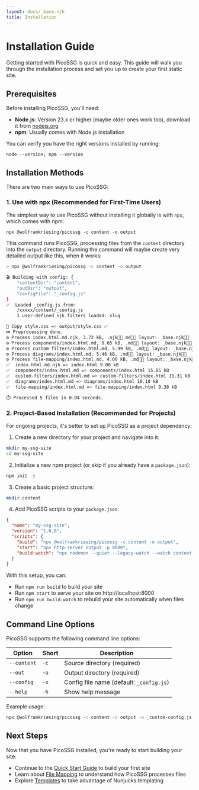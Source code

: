 ```yaml
---
layout: docs/_base.njk
title: Installation
---
```


# Installation Guide

Getting started with PicoSSG is quick and easy. This guide will walk you through the installation 
process and set you up to create your first static site.

## Prerequisites

Before installing PicoSSG, you'll need:

- **Node.js**: Version 23.x or higher (maybe older ones work too), download it from [nodejs.org](https://nodejs.org/)
- **npm**: Usually comes with Node.js installation

You can verify you have the right versions installed by running:

```bash-allow2copy
node --version; npm --version
```

## Installation Methods

There are two main ways to use PicoSSG:

### 1. Use with npx (Recommended for First-Time Users)

The simplest way to use PicoSSG without installing it globally is with `npx`, which comes with npm:

```bash-allow2copy
npx @wolframkriesing/picossg -c content -o output
```

This command runs PicoSSG, processing files from the `content` directory into the `output` directory.
Running the command will maybe create very detailed output like this, when it works:
```bash
> npx @wolframkriesing/picossg -c content -o output

🎬 Building with config: {
    "contentDir": "content",
    "outDir": "output",
    "configFile": "_config.js"
}
✅  Loaded _config.js from:
    /xxxxx/content/_config.js
    1 user-defined njk filters loaded: slug

💾 Copy style.css => output/style.css ✅ 
⏭️ Preprocessing done.
⚙️ Process index.html.md.njk, 3.72 kB, .njk👍🏾.md👍🏾 layout: _base.njk👍🏾
⚙️ Process components/index.html.md, 8.05 kB, .md👍🏾 layout: _base.njk👍🏾
⚙️ Process custom-filters/index.html.md, 5.99 kB, .md👍🏾 layout: _base.njk👍🏾
⚙️ Process diagrams/index.html.md, 5.46 kB, .md👍🏾 layout: _base.njk👍🏾
⚙️ Process file-mapping/index.html.md, 4.00 kB, .md👍🏾 layout: _base.njk👍🏾
✅  index.html.md.njk => index.html 9.00 kB
✅  components/index.html.md => components/index.html 15.05 kB
✅  custom-filters/index.html.md => custom-filters/index.html 11.31 kB
✅  diagrams/index.html.md => diagrams/index.html 10.10 kB
✅  file-mapping/index.html.md => file-mapping/index.html 9.38 kB

⏱️ Processed 5 files in 0.04 seconds.
```

### 2. Project-Based Installation (Recommended for Projects)

For ongoing projects, it's better to set up PicoSSG as a project dependency:

1. Create a new directory for your project and navigate into it:

```bash
mkdir my-ssg-site
cd my-ssg-site
```

2. Initialize a new npm project (or skip if you already have a `package.json`):

```bash
npm init -y
```

3. Create a basic project structure:

```bash
mkdir content
```

4. Add PicoSSG scripts to your `package.json`:

```json
{
  "name": "my-ssg-site",
  "version": "1.0.0",
  "scripts": {
    "build": "npx @wolframkriesing/picossg -c content -o output",
    "start": "npx http-server output -p 8000",
    "build:watch": "npx nodemon --quiet --legacy-watch --watch content --ext '*' --exec \"bash -c 'npm run build'\""
  }
}
```

With this setup, you can:
- Run `npm run build` to build your site
- Run `npm start` to serve your site on http://localhost:8000
- Run `npm run build:watch` to rebuild your site automatically when files change

## Command Line Options

PicoSSG supports the following command line options:

| Option | Short | Description |
|--------|-------|-------------|
| `--content` | `-c` | Source directory (required) |
| `--out` | `-o` | Output directory (required) |
| `--config` | `-x` | Config file name (default: `_config.js`) |
| `--help` | `-h` | Show help message |

Example usage:

```bash
npx @wolframkriesing/picossg -c content -o output -x _custom-config.js
```

## Next Steps

Now that you have PicoSSG installed, you're ready to start building your site:

- Continue to the [Quick Start Guide](/quick-start/) to build your first site
- Learn about [File Mapping](/file-mapping/) to understand how PicoSSG processes files
- Explore [Templates](/templates/) to take advantage of Nunjucks templating
